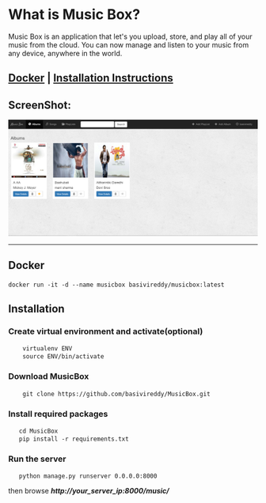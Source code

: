 # What is Music Box?

Music Box is an application that let's you upload, store, and play all of your music from the cloud. You can now manage and listen to your music from any device, anywhere in the world.

[**Docker**](#docker) | [**Installation Instructions**](#installation) 
------

## ScreenShot: ##

![ScreenShot](https://raw.githubusercontent.com/basivireddy/MusicBox/master/MusicBox.PNG)

-------

## Docker

```
docker run -it -d --name musicbox basivireddy/musicbox:latest

```
## Installation 

### Create virtual environment and activate(optional)
```
    virtualenv ENV
    source ENV/bin/activate
```

### Download MusicBox
```
    git clone https://github.com/basivireddy/MusicBox.git
```

### Install  required packages
```
   cd MusicBox
   pip install -r requirements.txt
```
### Run the server
```
   python manage.py runserver 0.0.0.0:8000
```
then browse ***http://your_server_ip:8000/music/***

